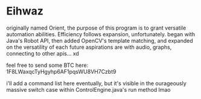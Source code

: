 # Eihwaz
originally named Orient, the purpose of this program is to grant versatile automation abilities. Efficiency follows expansion, unfortunately.
began with Java's Robot API, then added OpenCV's template matching, and expanded on the versatility of each
future aspirations are with audio, graphs, connecting to other apis... xd

feel free to send some BTC here: 1F8LWaxqcTyHgyhp6AF1pqsWU8VH7Czbt9

i'll add a command list here eventually, but it's visible in the ourageously massive switch case within ControlEngine.java's run method lmao
